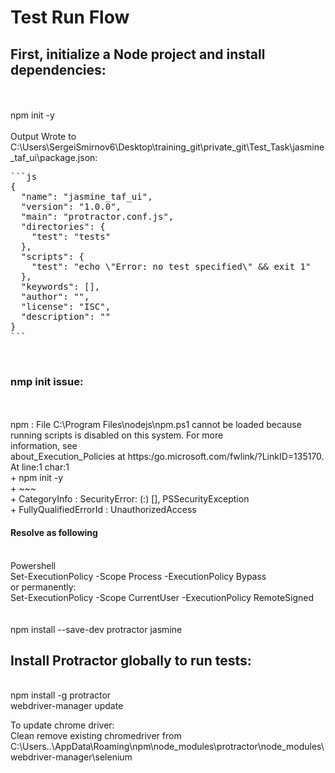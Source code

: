 <h1> Test Run Flow</h1>
<h2>First, initialize a Node project and install dependencies:</h2>
<br>
<br>npm init -y
<br>
<br>Output
Wrote to C:\Users\SergeiSmirnov6\Desktop\training_git\private_git\Test_Task\jasmine_taf_ui\package.json:
<pre>```js
{
  "name": "jasmine_taf_ui",
  "version": "1.0.0",
  "main": "protractor.conf.js",
  "directories": {
    "test": "tests"
  },
  "scripts": {
    "test": "echo \"Error: no test specified\" && exit 1"
  },
  "keywords": [],
  "author": "",
  "license": "ISC",
  "description": ""
}
```</pre>
<br>
<h3>nmp init issue:</h3>
<br>
<br>npm : File C:\Program Files\nodejs\npm.ps1 cannot be loaded because running scripts is disabled on this system. For more <br>information, see 
<br>about_Execution_Policies at https:/go.microsoft.com/fwlink/?LinkID=135170.
<br>At line:1 char:1
<br>+ npm init -y
<br>+ ~~~
<br>    + CategoryInfo          : SecurityError: (:) [], PSSecurityException
<br>    + FullyQualifiedErrorId : UnauthorizedAccess
<h4> Resolve as following</h4>
<br>Powershell
<br> Set-ExecutionPolicy -Scope Process -ExecutionPolicy Bypass
<br> or permanently:
<br>Set-ExecutionPolicy -Scope CurrentUser -ExecutionPolicy RemoteSigned
<br>
<br>
<br>npm install --save-dev protractor jasmine
<br>
<h2>Install Protractor globally to run tests:</h2>
<br>npm install -g protractor
<br>webdriver-manager update

To update chrome driver:  
Clean remove existing chromedriver from  
C:\Users\..\AppData\Roaming\npm\node_modules\protractor\node_modules\webdriver-manager\selenium
